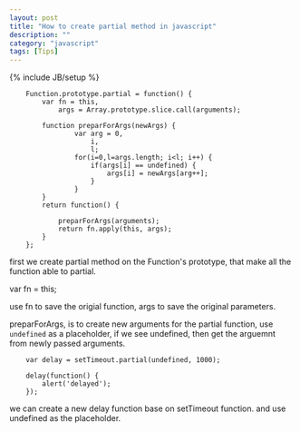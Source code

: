 ```yaml
---
layout: post
title: "How to create partial method in javascript"
description: ""
category: "javascript"
tags: [Tips]
---
```

{% include JB/setup %}

		Function.prototype.partial = function() {
			var fn = this,
				args = Array.prototype.slice.call(arguments);

			function preparForArgs(newArgs) {
					var arg = 0,
						i,
						l;
					for(i=0,l=args.length; i<l; i++) {
						if(args[i] == undefined) {
							args[i] = newArgs[arg++];
						}
					}
			}
			return function() {

				preparForArgs(arguments);
				return fn.apply(this, args);
			}
		};

first we create partial method on the Function's prototype, that make all the function able to partial.

var fn = this;

use fn to save the origial function,
args to save the original parameters.

preparForArgs, is to create new arguments for the partial function,  use `undefined` as a placeholder, if we see undefined, then get the arguemnt from newly passed arguments.

		var delay = setTimeout.partial(undefined, 1000);

		delay(function() {
			alert('delayed');
		});

we can create a new delay function base on setTimeout function. and use undefined as the placeholder.
